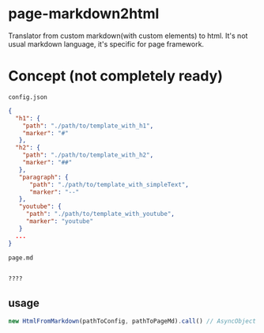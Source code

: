 # page-markdown2html
Translator from custom markdown(with custom elements) to html. It's not usual markdown language, it's specific for page framework.

# Concept (not completely ready)

`config.json`

```json
{
  "h1": { 
    "path": "./path/to/template_with_h1",
    "marker": "#"
   },
  "h2": { 
    "path": "./path/to/template_with_h2",
    "marker": "##"
   },
   "paragraph": {
      "path": "./path/to/template_with_simpleText",
      "marker": "--"
   },
   "youtube": {
     "path": "./path/to/template_with_youtube",
     "marker": "youtube"
   }
  ...
}
```

`page.md`

```md

????

```

## usage

```js
new HtmlFromMarkdown(pathToConfig, pathToPageMd).call() // AsyncObject
```

